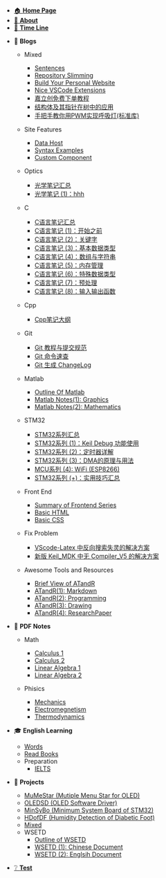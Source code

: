 - [🏠 **Home Page**](HOMEPAGE.md)
- [👋 **About**](README.md)
- [📃 **Time Line**](TimeLine.md)
<!-- - [📰 **To Be Dealing With**](ToBeDealingWith.md) -->




- 📓 **Blogs**
  - Mixed <!-- empty line is necessary to avoid the error -->

    - [Sentences](Blogs/Mixed/Sentences.md)  
    - [Repository Slimming](Blogs/Mixed/RepoSlimming.md)
    - [Build Your Personal Website](Blogs/Mixed/BuildYourSite.md)
    - [Nice VSCode Extensions](Blogs/Mixed/Nice%20VSCode%20Extenstions.md)
    - [嘉立创免费下单教程](Blogs/Mixed/嘉立创免费下单教程.md)
    - [结构体及其指针在树中的应用](Blogs/Mixed/结构体及其指针在树中的应用.md)
    - [手把手教你用PWM实现呼吸灯(标准库)](Blogs/Mixed/手把手教你用PWM实现呼吸灯(标准库).md)
  - Site Features
    - [Data Host](Blogs/SiteFeatures/Data%20Host.md)
    - [Syntax Examples](Blogs/SiteFeatures/Syntax%20Examples.md)
    - [Custom Component](Blogs/SiteFeatures/Custom%20Component.md)
  - Optics
    - [光学笔记汇总](Blogs/Optics/光学笔记汇总.md)
    - [光学笔记 (1)：hhh](Blogs/Optics/光学笔记%20(1)：hhh.md)
  - C
    - [C语言笔记汇总](Blogs/C/OutlineOfCNotes.md)
    - [C语言笔记 (1)：开始之前](Blogs/C/CNotes(1)-BeforeStarting.md)
    - [C语言笔记 (2)：关键字](Blogs/C/CNotes(2)-MemoryAndKeywords.md)
    - [C语言笔记 (3)：基本数据类型](Blogs/C/CNotes(3)-DataTypes.md)
    - [C语言笔记 (4)：数组与字符串](Blogs/C/CNotes(4)-ArrayAndString.md)
    - [C语言笔记 (5)：内存管理](Blogs/C/CNotes(5)-MemoryManagement.md)
    - [C语言笔记 (6)：特殊数据类型](Blogs/C/CNotes(6)-SpecialDataTypes.md)
    - [C语言笔记 (7)：预处理](Blogs/C/CNotes(7)-Preproccess.md)
    - [C语言笔记 (8)：输入输出函数](Blogs/C/CNotes(8)-IOFunctions.md)
  - Cpp
    - [Cpp笔记大纲](Blogs/Cpp/Cpp笔记大纲.md)
  - Git
    - [Git 教程与提交规范](Blogs/Git/Git教程与提交规范.md)
    - [Git 命令速查](Blogs/Git/Git命令速查.md)
    - [Git 生成 ChangeLog](Blogs/Git/Git生成ChangeLog.md)
  - Matlab
    - [Outline Of Matlab](Blogs/Matlab/OutlineOfMatlab.md)
    - [Matlab Notes(1): Graphics](Blogs/Matlab/MatlabNotes(1)-Graphics.md)
    - [Matlab Notes(2): Mathematics](Blogs/Matlab/MatlabNotes(2)-Mathematics.md)
  - STM32
    - [STM32系列汇总](Blogs/STM32/STM32系列汇总.md)
    - [STM32系列 (1)：Keil Debug 功能使用](Blogs/STM32/STM32系列%20(1)：Keil%20Debug%20功能使用.md)
    - [STM32系列 (2)：定时器详解](Blogs/STM32/STM32系列%20(2)：定时器详解.md)
    - [STM32系列 (3)：DMA的原理与用法](Blogs/STM32/STM32系列%20(3)：DMA的原理与用法.md)
    - [MCU系列 (4): WiFi (ESP8266)](Blogs/STM32/MCUSeries(4)-WiFi(ESP8266).md)
    - [STM32系列 (+)：实用技巧汇总](Blogs/STM32/STM32系列%20(+)：实用技巧汇总.md)
  - Front End
    - [Summary of Frontend Series](Blogs/FrontEnd/Summary%20of%20Front%20End%20Series.md)
    - [Basic HTML](Blogs/FrontEnd/Basic%20HTML.md)
    - [Basic CSS](Blogs/FrontEnd/Basic%20CSS.md)
  - Fix Problem
    - [VScode-Latex 中反向搜索失灵的解决方案](Blogs/FixProblem/VScode-Latex中反向搜索失灵的解决方案.md)
    - [新版 Keil_MDK 中无 Compiler_V5 的解决方案](Blogs/FixProblem/新版keil_MDK中无compiler_v5的解决方案.md)
  - Awesome Tools and Resources
    - [Brief View of ATandR](Blogs/ATandR/BVofATandR.md)
    - [ATandR(1): Markdown](Blogs/ATandR/ATandR(1)-Markdown.md)
    - [ATandR(2): Programming](Blogs/ATandR/ATandR(2)-Programming.md)
    - [ATandR(3): Drawing](Blogs/ATandR/ATandR(3)-Drawing.md)
    - [ATandR(4): ResearchPaper](Blogs/ATandR/ATandR(4)-ResearchPaper.md)


- 📖 **PDF Notes**
  - Math

    - [Calculus 1](Notes/Math/Calculus1Notes.md)
    - [Calculus 2](Notes/Math/Calculus2Notes.md)
    - [Linear Algebra 1](Notes/Math/LinearAlgebra1Notes.md)
    - [Linear Algebra 2](Notes/Math/LinearAlgebra2Notes.md)
  - Phisics
    - [Mechanics](Notes/Phisics/Mecanics%20notes.md)
    - [Electromegnetism](Notes/Phisics/Electromegnetism%20Notes.md)
    - [Thermodynamics](Notes/Phisics/Thermodynamics%20notes.md)



- 🎓 **English Learning**
  - [Words](EnglishLearning/Words.md)
  - [Read Books](EnglishLearning/ReadBooks.md)
  - Preparation
    - [IELTS](EnglishLearning/Preparation/IELTS.md)



- 📝 **Projects**

  - [MuMeStar (Mutiple Menu Star for OLED)](Projects/MuMeStar%20(Mutiple%20Menu%20Star%20for%20OLED)%20详解.md)
  - [OLEDSD (OLED Software Driver)](Projects/OLEDSD%20(OLED%20Software%20Driver).md)
  - [MinSyBo (Minimum System Board of STM32)](Projects/MinSyBo%20(Minimum%20System%20Board%20of%20STM32)%20详解.md)
  - [HDofDF (Humidity Detection of Diabetic Foot)](Projects/HDofDF.md)
  - [Mixed](Projects/Mixed.md)
  - WSETD
    - [Outline of WSETD](Projects/WSETD/OutlineOfWSETD.md)
    - [WSETD (1): Chinese Document](Projects/WSETD/WSETD(1)-ChineseDocument.md)
    - [WSETD (2): Englsih Document](Projects/WSETD/WSETD(2)-EnglishDocument.md)



- [❔ **Test**](Test.md)
<!-- 🔗 -->